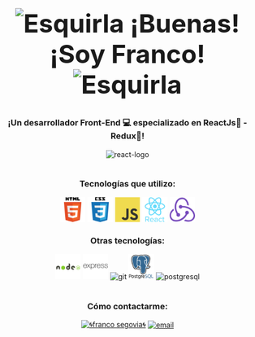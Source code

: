 <h1 align="center" style="font-size:50px;"><img src="https://media.giphy.com/media/f9ww9U0tZNpkyWFOGQ/giphy.gif" width="35" height="35" alt="Esquirla"/>   ¡Buenas! ¡Soy Franco!   <img src="https://media.giphy.com/media/f9ww9U0tZNpkyWFOGQ/giphy.gif" width="35" height="35" alt="Esquirla"/></h1> 


<h3 align="center"> ¡Un desarrollador Front-End 💻 especializado en ReactJs🌌 - Redux🔮! </h3>

<p align="center">

<img src="https://media.giphy.com/media/eNAsjO55tPbgaor7ma/giphy.gif" width="99" height="99" alt="react-logo" align="center"/> 


<p align="center">

#


<h3 align="center"> Tecnologías que utilizo: </h3>

<div align="center">
  <img src="https://raw.githubusercontent.com/devicons/devicon/master/icons/html5/html5-original-wordmark.svg" alt="html5" width="50" height="50"/>
  <img src="https://raw.githubusercontent.com/devicons/devicon/master/icons/css3/css3-original-wordmark.svg" alt="css3" width="50" height="50"/>
  <img src="https://raw.githubusercontent.com/devicons/devicon/master/icons/javascript/javascript-original.svg" alt="javascript" width="50" height="50"/>
  <img src="https://raw.githubusercontent.com/devicons/devicon/master/icons/react/react-original-wordmark.svg" alt="react" width="50" height="50"/>
  <img src="https://raw.githubusercontent.com/devicons/devicon/master/icons/redux/redux-original.svg" alt="redux" width="50" height="50"/>
</div>


<h3 align="center"> Otras tecnologías: </h3>

<div align="center">
  <img src="https://raw.githubusercontent.com/devicons/devicon/master/icons/nodejs/nodejs-original-wordmark.svg" alt="nodejs" width="50" height="50"/>
  <img src="https://raw.githubusercontent.com/devicons/devicon/master/icons/express/express-original-wordmark.svg" alt="express" width="50" height="50"/> 
  <img src="https://www.vectorlogo.zone/logos/git-scm/git-scm-icon.svg" alt="git" width="50" height="50"/>
  <img src="https://raw.githubusercontent.com/devicons/devicon/master/icons/postgresql/postgresql-original-wordmark.svg" alt="postgresql" width="50" height="50"/>
  <img src="https://icongr.am/devicon/sequelize-original.svg?size=40&color=2ec539" alt="postgresql" width="50" height="50"/> 
</div>


#


<h3 align="center"> Cómo contactarme: </h3>
<p align="center">
<a href="https://www.linkedin.com/in/francosegoviadeveloper/" target="_blank"><img align="center" src="https://raw.githubusercontent.com/rahuldkjain/github-profile-readme-generator/master/src/images/icons/Social/linked-in-alt.svg" alt="🌀franco segovia🌀" height="35" width="45" /></a>
<a href="mailto:segoviafrancoleonel@gmail.com" target="blank"><img align="center" src="https://upload.wikimedia.org/wikipedia/commons/thumb/7/7e/Gmail_icon_%282020%29.svg/512px-Gmail_icon_%282020%29.svg.png" alt="email" height="35" width="45" /></a>

</p>


